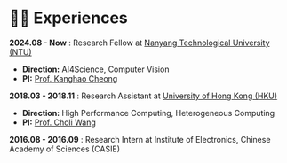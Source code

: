 # 👩‍💻 Experiences

**2024.08 - Now** : Research Fellow at [Nanyang Technological University (NTU)](https://www.ntu.edu.sg/)
- **Direction:** AI4Science, Computer Vision
- **PI:** [Prof. Kanghao Cheong](https://dr.ntu.edu.sg/cris/rp/rp02319) 

**2018.03 - 2018.11** : Research Assistant at [University of Hong Kong (HKU)](https://www.hku.hk/)
- **Direction:** High Performance Computing, Heterogeneous Computing
- **PI:** [Prof. Choli Wang](https://www.cs.hku.hk/people/academic-staff/clwang)

**2016.08 - 2016.09** : Research Intern at Institute of Electronics, Chinese Academy of Sciences (CASIE)


<!-- - **2022.09 - Now** : Initiator and organizer of interdisciplinary symposia around computer vision (22 participants from 10+ universities, once a week).
- **2022.09 - 2023.07** : Assisted tutor for two undergraduate students about their bachelor's degree projects in University of Chinese Academy of Sciences (UCAS) (one for visual object tracking, one for visual Turing test).
- **2022.05 - 2022.10** : Organizer of the [3rd High-Speed Low-Power Visual Understanding Challenge](http://hislopvision.aitestunion.com/) in [the 5th Chinese Conference on Pattern Recognition and Computer Vision](http://www.prcv.cn/).
- **2018.03 - 2018.11** : Research assistant at [Big-Little Heterogeneous Computing with Polymorphic GPU Kernels, University of Hong Kong](https://i.cs.hku.hk/~clwang/big_little_GPU.htm).
- **2016.08 - 2016.09** : Internship on satellite faster algorithm of hard X-ray modulation telescope for space pilot satellite project at [Aerospace Information Research Institute, Chinese Academy of Sciences](http://english.aircas.ac.cn/). Internship grade: A+.
- **2015.07 - 2015.08** : Team leader in Summer Social Practice in [University of California, Berkeley](https://www.berkeley.edu/)
- **2013.09 - 2017.06** : League Branch Secretary of Elites Class in School of Information and Electronics, Beijing Institute of Technology. -->
